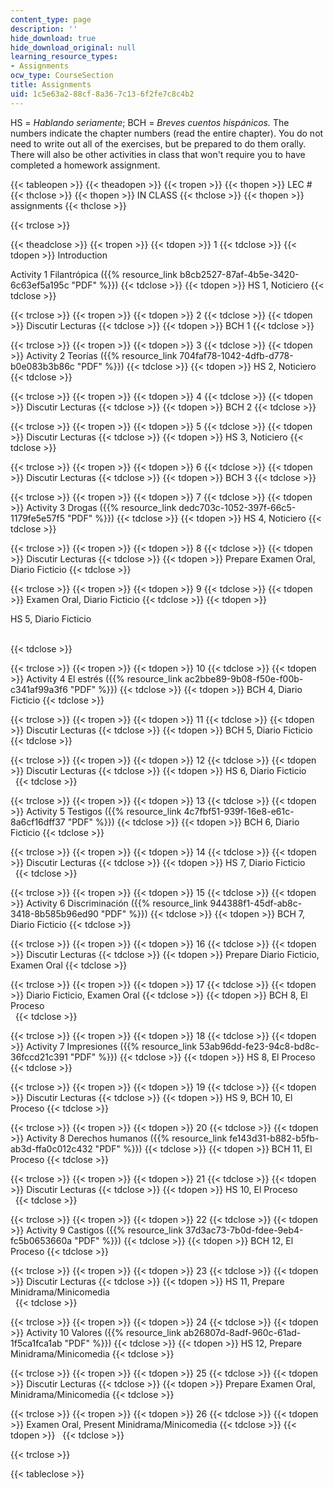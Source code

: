 ```yaml
---
content_type: page
description: ''
hide_download: true
hide_download_original: null
learning_resource_types:
- Assignments
ocw_type: CourseSection
title: Assignments
uid: 1c5e63a2-88cf-8a36-7c13-6f2fe7c8c4b2
---
```


HS = _Hablando seriamente_; BCH = _Breves cuentos hispánicos._ The numbers indicate the chapter numbers (read the entire chapter). You do not need to write out all of the exercises, but be prepared to do them orally. There will also be other activities in class that won't require you to have completed a homework assignment.

{{< tableopen >}}
{{< theadopen >}}
{{< tropen >}}
{{< thopen >}}
LEC #
{{< thclose >}}
{{< thopen >}}
IN CLASS
{{< thclose >}}
{{< thopen >}}
assignments
{{< thclose >}}

{{< trclose >}}

{{< theadclose >}}
{{< tropen >}}
{{< tdopen >}}
1
{{< tdclose >}}
{{< tdopen >}}
Introduction  
  
Activity 1 Filantrópica ({{% resource_link b8cb2527-87af-4b5e-3420-6c63ef5a195c "PDF" %}})
{{< tdclose >}}
{{< tdopen >}}
HS 1, Noticiero
{{< tdclose >}}

{{< trclose >}}
{{< tropen >}}
{{< tdopen >}}
2
{{< tdclose >}}
{{< tdopen >}}
Discutir Lecturas
{{< tdclose >}}
{{< tdopen >}}
BCH 1
{{< tdclose >}}

{{< trclose >}}
{{< tropen >}}
{{< tdopen >}}
3
{{< tdclose >}}
{{< tdopen >}}
Activity 2 Teorías ({{% resource_link 704faf78-1042-4dfb-d778-b0e083b3b86c "PDF" %}})
{{< tdclose >}}
{{< tdopen >}}
HS 2, Noticiero
{{< tdclose >}}

{{< trclose >}}
{{< tropen >}}
{{< tdopen >}}
4
{{< tdclose >}}
{{< tdopen >}}
Discutir Lecturas
{{< tdclose >}}
{{< tdopen >}}
BCH 2
{{< tdclose >}}

{{< trclose >}}
{{< tropen >}}
{{< tdopen >}}
5
{{< tdclose >}}
{{< tdopen >}}
Discutir Lecturas
{{< tdclose >}}
{{< tdopen >}}
HS 3, Noticiero
{{< tdclose >}}

{{< trclose >}}
{{< tropen >}}
{{< tdopen >}}
6
{{< tdclose >}}
{{< tdopen >}}
Discutir Lecturas
{{< tdclose >}}
{{< tdopen >}}
BCH 3
{{< tdclose >}}

{{< trclose >}}
{{< tropen >}}
{{< tdopen >}}
7
{{< tdclose >}}
{{< tdopen >}}
Activity 3 Drogas ({{% resource_link dedc703c-1052-397f-66c5-1179fe5e57f5 "PDF" %}})
{{< tdclose >}}
{{< tdopen >}}
HS 4, Noticiero
{{< tdclose >}}

{{< trclose >}}
{{< tropen >}}
{{< tdopen >}}
8
{{< tdclose >}}
{{< tdopen >}}
Discutir Lecturas
{{< tdclose >}}
{{< tdopen >}}
Prepare Examen Oral, Diario Ficticio
{{< tdclose >}}

{{< trclose >}}
{{< tropen >}}
{{< tdopen >}}
9
{{< tdclose >}}
{{< tdopen >}}
Examen Oral, Diario Ficticio
{{< tdclose >}}
{{< tdopen >}}


HS 5, Diario Ficticio  
 


{{< tdclose >}}

{{< trclose >}}
{{< tropen >}}
{{< tdopen >}}
10
{{< tdclose >}}
{{< tdopen >}}
Activity 4 El estrés ({{% resource_link ac2bbe89-9b08-f50e-f00b-c341af99a3f6 "PDF" %}})
{{< tdclose >}}
{{< tdopen >}}
BCH 4, Diario Ficticio
{{< tdclose >}}

{{< trclose >}}
{{< tropen >}}
{{< tdopen >}}
11
{{< tdclose >}}
{{< tdopen >}}
Discutir Lecturas
{{< tdclose >}}
{{< tdopen >}}
BCH 5, Diario Ficticio
{{< tdclose >}}

{{< trclose >}}
{{< tropen >}}
{{< tdopen >}}
12
{{< tdclose >}}
{{< tdopen >}}
Discutir Lecturas
{{< tdclose >}}
{{< tdopen >}}
HS 6, Diario Ficticio  
 
{{< tdclose >}}

{{< trclose >}}
{{< tropen >}}
{{< tdopen >}}
13
{{< tdclose >}}
{{< tdopen >}}
Activity 5 Testigos ({{% resource_link 4c7fbf51-939f-16e8-e61c-8a6cf16dff37 "PDF" %}})
{{< tdclose >}}
{{< tdopen >}}
BCH 6, Diario Ficticio
{{< tdclose >}}

{{< trclose >}}
{{< tropen >}}
{{< tdopen >}}
14
{{< tdclose >}}
{{< tdopen >}}
Discutir Lecturas
{{< tdclose >}}
{{< tdopen >}}
HS 7, Diario Ficticio  
 
{{< tdclose >}}

{{< trclose >}}
{{< tropen >}}
{{< tdopen >}}
15
{{< tdclose >}}
{{< tdopen >}}
Activity 6 Discriminación ({{% resource_link 944388f1-45df-ab8c-3418-8b585b96ed90 "PDF" %}})
{{< tdclose >}}
{{< tdopen >}}
BCH 7, Diario Ficticio
{{< tdclose >}}

{{< trclose >}}
{{< tropen >}}
{{< tdopen >}}
16
{{< tdclose >}}
{{< tdopen >}}
Discutir Lecturas
{{< tdclose >}}
{{< tdopen >}}
Prepare Diario Ficticio, Examen Oral
{{< tdclose >}}

{{< trclose >}}
{{< tropen >}}
{{< tdopen >}}
17
{{< tdclose >}}
{{< tdopen >}}
Diario Ficticio, Examen Oral
{{< tdclose >}}
{{< tdopen >}}
BCH 8, El Proceso  
 
{{< tdclose >}}

{{< trclose >}}
{{< tropen >}}
{{< tdopen >}}
18
{{< tdclose >}}
{{< tdopen >}}
Activity 7 Impresiones ({{% resource_link 53ab96dd-fe23-94c8-bd8c-36fccd21c391 "PDF" %}})
{{< tdclose >}}
{{< tdopen >}}
HS 8, El Proceso
{{< tdclose >}}

{{< trclose >}}
{{< tropen >}}
{{< tdopen >}}
19
{{< tdclose >}}
{{< tdopen >}}
Discutir Lecturas
{{< tdclose >}}
{{< tdopen >}}
HS 9, BCH 10, El Proceso
{{< tdclose >}}

{{< trclose >}}
{{< tropen >}}
{{< tdopen >}}
20
{{< tdclose >}}
{{< tdopen >}}
Activity 8 Derechos humanos ({{% resource_link fe143d31-b882-b5fb-ab3d-ffa0c012c432 "PDF" %}})
{{< tdclose >}}
{{< tdopen >}}
BCH 11, El Proceso
{{< tdclose >}}

{{< trclose >}}
{{< tropen >}}
{{< tdopen >}}
21
{{< tdclose >}}
{{< tdopen >}}
Discutir Lecturas
{{< tdclose >}}
{{< tdopen >}}
HS 10, El Proceso  
 
{{< tdclose >}}

{{< trclose >}}
{{< tropen >}}
{{< tdopen >}}
22
{{< tdclose >}}
{{< tdopen >}}
Activity 9 Castigos ({{% resource_link 37d3ac73-7b0d-fdee-9eb4-fc5b0653660a "PDF" %}})
{{< tdclose >}}
{{< tdopen >}}
BCH 12, El Proceso
{{< tdclose >}}

{{< trclose >}}
{{< tropen >}}
{{< tdopen >}}
23
{{< tdclose >}}
{{< tdopen >}}
Discutir Lecturas
{{< tdclose >}}
{{< tdopen >}}
HS 11, Prepare Minidrama/Minicomedia  
 
{{< tdclose >}}

{{< trclose >}}
{{< tropen >}}
{{< tdopen >}}
24
{{< tdclose >}}
{{< tdopen >}}
Activity 10 Valores ({{% resource_link ab26807d-8adf-960c-61ad-1f5ca1fca1ab "PDF" %}})
{{< tdclose >}}
{{< tdopen >}}
HS 12, Prepare Minidrama/Minicomedia
{{< tdclose >}}

{{< trclose >}}
{{< tropen >}}
{{< tdopen >}}
25
{{< tdclose >}}
{{< tdopen >}}
Discutir Lecturas
{{< tdclose >}}
{{< tdopen >}}
Prepare Examen Oral, Minidrama/Minicomedia
{{< tdclose >}}

{{< trclose >}}
{{< tropen >}}
{{< tdopen >}}
26
{{< tdclose >}}
{{< tdopen >}}
Examen Oral, Present Minidrama/Minicomedia
{{< tdclose >}}
{{< tdopen >}}
 
{{< tdclose >}}

{{< trclose >}}

{{< tableclose >}}